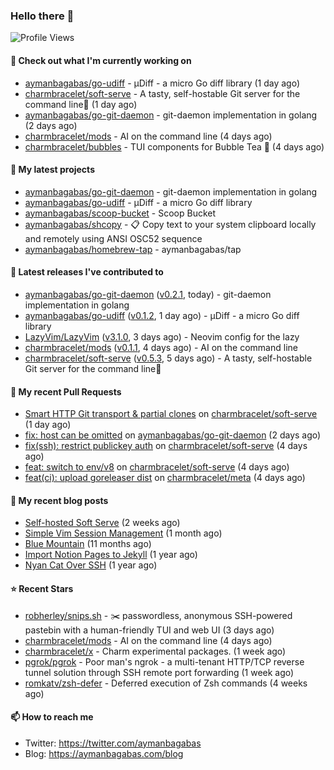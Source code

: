 ### Hello there 👋

![Profile Views](https://komarev.com/ghpvc/?username=aymanbagabas&label=PROFILE+VIEWS)

#### 👷 Check out what I'm currently working on

- [aymanbagabas/go-udiff](https://github.com/aymanbagabas/go-udiff) - µDiff - a micro Go diff library (1 day ago)
- [charmbracelet/soft-serve](https://github.com/charmbracelet/soft-serve) - A tasty, self-hostable Git server for the command line🍦 (1 day ago)
- [aymanbagabas/go-git-daemon](https://github.com/aymanbagabas/go-git-daemon) - git-daemon implementation in golang (2 days ago)
- [charmbracelet/mods](https://github.com/charmbracelet/mods) - AI on the command line (4 days ago)
- [charmbracelet/bubbles](https://github.com/charmbracelet/bubbles) - TUI components for Bubble Tea 🫧 (4 days ago)

#### 🌱 My latest projects

- [aymanbagabas/go-git-daemon](https://github.com/aymanbagabas/go-git-daemon) - git-daemon implementation in golang
- [aymanbagabas/go-udiff](https://github.com/aymanbagabas/go-udiff) - µDiff - a micro Go diff library
- [aymanbagabas/scoop-bucket](https://github.com/aymanbagabas/scoop-bucket) - Scoop Bucket
- [aymanbagabas/shcopy](https://github.com/aymanbagabas/shcopy) - 📋 Copy text to your system clipboard locally and remotely using ANSI OSC52 sequence
- [aymanbagabas/homebrew-tap](https://github.com/aymanbagabas/homebrew-tap) - aymanbagabas/tap

#### 🔭 Latest releases I've contributed to

- [aymanbagabas/go-git-daemon](https://github.com/aymanbagabas/go-git-daemon) ([v0.2.1](https://github.com/aymanbagabas/go-git-daemon/releases/tag/v0.2.1), today) - git-daemon implementation in golang
- [aymanbagabas/go-udiff](https://github.com/aymanbagabas/go-udiff) ([v0.1.2](https://github.com/aymanbagabas/go-udiff/releases/tag/v0.1.2), 1 day ago) - µDiff - a micro Go diff library
- [LazyVim/LazyVim](https://github.com/LazyVim/LazyVim) ([v3.1.0](https://github.com/LazyVim/LazyVim/releases/tag/v3.1.0), 3 days ago) - Neovim config for the lazy
- [charmbracelet/mods](https://github.com/charmbracelet/mods) ([v0.1.1](https://github.com/charmbracelet/mods/releases/tag/v0.1.1), 4 days ago) - AI on the command line
- [charmbracelet/soft-serve](https://github.com/charmbracelet/soft-serve) ([v0.5.3](https://github.com/charmbracelet/soft-serve/releases/tag/v0.5.3), 5 days ago) - A tasty, self-hostable Git server for the command line🍦

#### 🔨 My recent Pull Requests

- [Smart HTTP Git transport &amp; partial clones](https://github.com/charmbracelet/soft-serve/pull/291) on [charmbracelet/soft-serve](https://github.com/charmbracelet/soft-serve) (1 day ago)
- [fix: host can be omitted](https://github.com/aymanbagabas/go-git-daemon/pull/1) on [aymanbagabas/go-git-daemon](https://github.com/aymanbagabas/go-git-daemon) (2 days ago)
- [fix(ssh): restrict publickey auth](https://github.com/charmbracelet/soft-serve/pull/290) on [charmbracelet/soft-serve](https://github.com/charmbracelet/soft-serve) (4 days ago)
- [feat: switch to env/v8](https://github.com/charmbracelet/soft-serve/pull/289) on [charmbracelet/soft-serve](https://github.com/charmbracelet/soft-serve) (4 days ago)
- [feat(ci): upload goreleaser dist](https://github.com/charmbracelet/meta/pull/88) on [charmbracelet/meta](https://github.com/charmbracelet/meta) (4 days ago)

#### 📜 My recent blog posts

- [Self-hosted Soft Serve](https://aymanbagabas.com/blog/2023/04/28/self-hosted-soft-serve.html) (2 weeks ago)
- [Simple Vim Session Management](https://aymanbagabas.com/blog/2023/04/13/simple-vim-session-management.html) (1 month ago)
- [Blue Mountain](https://aymanbagabas.com/blog/2022/06/02/blue-mountain.html) (11 months ago)
- [Import Notion Pages to Jekyll](https://aymanbagabas.com/blog/2022/03/29/import-notion-pages-to-jekyll.html) (1 year ago)
- [Nyan Cat Over SSH](https://aymanbagabas.com/blog/2022/03/25/nyan-cat-over-ssh.html) (1 year ago)

#### ⭐ Recent Stars

- [robherley/snips.sh](https://github.com/robherley/snips.sh) - ✂️ passwordless, anonymous SSH-powered pastebin with a human-friendly TUI and web UI (3 days ago)
- [charmbracelet/mods](https://github.com/charmbracelet/mods) - AI on the command line (4 days ago)
- [charmbracelet/x](https://github.com/charmbracelet/x) - Charm experimental packages. (1 week ago)
- [pgrok/pgrok](https://github.com/pgrok/pgrok) - Poor man&#39;s ngrok - a multi-tenant HTTP/TCP reverse tunnel solution through SSH remote port forwarding (1 week ago)
- [romkatv/zsh-defer](https://github.com/romkatv/zsh-defer) - Deferred execution of Zsh commands (4 weeks ago)

#### 📫 How to reach me

- Twitter: https://twitter.com/aymanbagabas
- Blog: https://aymanbagabas.com/blog
